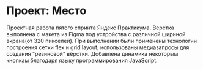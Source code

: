 # Проект: Место

Проектная работа пятого спринта Яндекс Практикума. Верстка выполнена с макета из Figma под устройства с различной шириной экрана(от 320 пикселей).
При выполнении были применены технологии построения сетки flex и grid layout, использованы медиазапросы для создания "резиновой" вёрстки. Добавлена динамика некоторым кнопкам благодаря языку программирования JavaScript.
